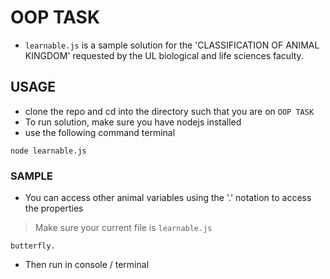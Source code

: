 # OOP TASK
- `learnable.js` is a sample solution for the 'CLASSIFICATION OF ANIMAL KINGDOM' requested by the UL biological and life sciences faculty.

## USAGE
- clone the repo and cd into the directory such that you are on `OOP TASK`
- To run solution, make sure you have nodejs installed
- use the following command terminal

```
node learnable.js
```

### SAMPLE

- You can access other animal variables using the '.' notation to access the properties
> Make sure your current file is `learnable.js`

```
butterfly.
```
- Then run in console / terminal
